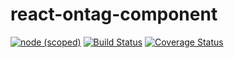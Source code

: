 # react-ontag-component
[![node (scoped)](https://img.shields.io/node/v/@stdlib/ZBcoder/react-ontag-component.svg)](https://nodejs.org/en/)
[![Build Status](https://travis-ci.org/ZBcoder/react-ontag-component.svg?branch=master)](https://travis-ci.org/ZBcoder/react-ontag-component)
[![Coverage Status](https://coveralls.io/repos/github/ZBcoder/react-ontag-component/badge.svg)](https://coveralls.io/github/ZBcoder/react-ontag-component)
